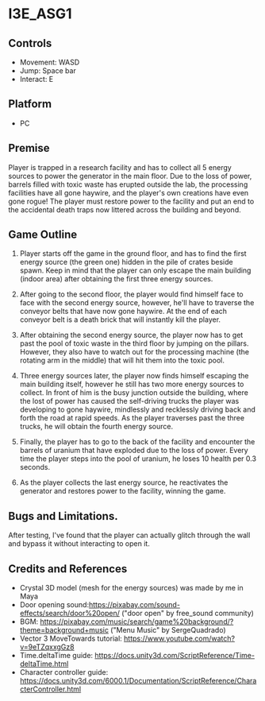 # I3E_ASG1
## Controls
- Movement: WASD
- Jump: Space bar
- Interact: E

## Platform
- PC

## Premise
Player is trapped in a research facility and has to collect all 5 energy sources to power the generator in the main floor. Due to the loss of power, barrels filled with toxic waste has erupted outside the lab, the processing facilities have all gone haywire, and the player's own creations have even gone rogue! The player must restore power to the facility and put an end to the accidental death traps now littered across the building and beyond.

## Game Outline

1. Player starts off the game in the ground floor, and has to find the first energy source (the green one) hidden in the pile of crates beside spawn. Keep in mind that the player can only escape the main building (indoor area) after obtaining the first three energy sources.

2. After going to the second floor, the player would find himself face to face with the second energy source, however, he'll have to traverse the conveyor belts that have now gone haywire. At the end of each conveyor belt is a death brick that will instantly kill the player. 

3. After obtaining the second energy source, the player now has to get past the pool of toxic waste in the third floor by jumping on the pillars. However, they also have to watch out for the processing machine (the rotating arm in the middle) that will hit them into the toxic pool.

4. Three energy sources later, the player now finds himself escaping the main building itself, however he still has two more energy sources to collect. In front of him is the busy junction outside the building, where the lost of power has caused the self-driving trucks the player was developing to gone haywire, mindlessly and recklessly driving back and forth the road at rapid speeds. As the player traverses past the three trucks, he will obtain the fourth energy source.

5. Finally, the player has to go to the back of the facility and encounter the barrels of uranium that have exploded due to the loss of power. Every time the player steps into the pool of uranium, he loses 10 health per 0.3 seconds.

6. As the player collects the last energy source, he reactivates the generator and restores power to the facility, winning the game.

## Bugs and Limitations.
After testing, I've found that the player can actually glitch through the wall and bypass it without interacting to open it.

## Credits and References

- Crystal 3D model (mesh for the energy sources) was made by me in Maya 
- Door opening sound:https://pixabay.com/sound-effects/search/door%20open/ ("door open" by free_sound community)
- BGM: https://pixabay.com/music/search/game%20background/?theme=background+music ("Menu Music" by SergeQuadrado)
- Vector 3 MoveTowards tutorial: https://www.youtube.com/watch?v=9eTZqxxgGz8
- Time.deltaTime guide: https://docs.unity3d.com/ScriptReference/Time-deltaTime.html
- Character controller guide: https://docs.unity3d.com/6000.1/Documentation/ScriptReference/CharacterController.html



